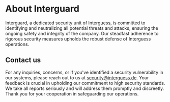 # About Interguard
Interguard, a dedicated security unit of Interguess, is committed to identifying and neutralizing all potential threats and attacks, ensuring the ongoing safety and integrity of the company. Our steadfast adherence to rigorous security measures upholds the robust defense of Interguess operations.

## Contact us
For any inquiries, concerns, or if you've identified a security vulnerability in our systems, please reach out to us at security@interguess.de. Your feedback is crucial in upholding our commitment to high security standards. We take all reports seriously and will address them promptly and discreetly. Thank you for your cooperation in safeguarding our operations.
